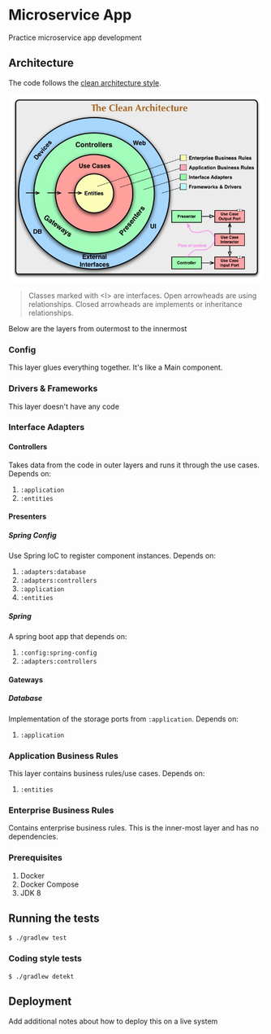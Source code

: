 # Microservice App

Practice microservice app development

## Architecture

The code follows the [clean architecture style](https://blog.cleancoder.com/uncle-bob/2012/08/13/the-clean-architecture.html).

![Clean Architecture Representation](../docs/img/CleanArchitecture.jpg)
> Classes marked with \<I> are interfaces.
> Open arrowheads are using relationships. Closed arrowheads are implements or
> inheritance relationships. 

Below are the layers from outermost to the innermost

### Config
This layer glues everything together. It's like a Main component.

### Drivers & Frameworks
This layer doesn't have any code

### Interface Adapters
#### Controllers
Takes data from the code in outer layers and runs it through the use cases. Depends on:

1. `:application`
2. `:entities`

#### Presenters
##### Spring Config
Use Spring IoC to register component instances. Depends on:
1. `:adapters:database`
2. `:adapters:controllers`
3. `:application`
4. `:entities`

##### Spring
A spring boot app that depends on:
1. `:config:spring-config`
2. `:adapters:controllers`

#### Gateways
##### Database
Implementation of the storage ports from `:application`. Depends on:
1. `:application`

### Application Business Rules
This layer contains business rules/use cases. Depends on:
1. `:entities`

### Enterprise Business Rules
Contains enterprise business rules. This is the inner-most layer and has no dependencies.

### Prerequisites

1. Docker
2. Docker Compose
3. JDK 8 

## Running the tests

```shell script
$ ./gradlew test
```

### Coding style tests

```shell script
$ ./gradlew detekt
```

## Deployment

Add additional notes about how to deploy this on a live system

